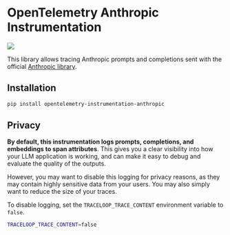 # OpenTelemetry Anthropic Instrumentation

<a href="https://pypi.org/project/opentelemetry-instrumentation-anthropic/">
    <img src="https://badge.fury.io/py/opentelemetry-instrumentation-anthropic.svg">
</a>

This library allows tracing Anthropic prompts and completions sent with the official [Anthropic library](https://github.com/anthropics/anthropic-sdk-python).

## Installation

```bash
pip install opentelemetry-instrumentation-anthropic
```

## Privacy

**By default, this instrumentation logs prompts, completions, and embeddings to span attributes**. This gives you a clear visibility into how your LLM application is working, and can make it easy to debug and evaluate the quality of the outputs.

However, you may want to disable this logging for privacy reasons, as they may contain highly sensitive data from your users. You may also simply want to reduce the size of your traces.

To disable logging, set the `TRACELOOP_TRACE_CONTENT` environment variable to `false`.

```bash
TRACELOOP_TRACE_CONTENT=false
```
